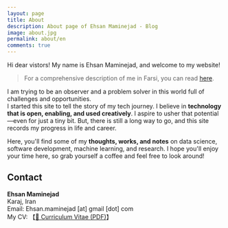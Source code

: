 ```yaml
---
layout: page
title: About
description: About page of Ehsan Maminejad - Blog 
image: about.jpg
permalink: about/en
comments: true
---
```



Hi dear vistors! My name is Ehsan Maminejad, and welcome to my website! 


> For a comprehensive description of me in Farsi, you can read [here](/about/fa).


I am trying to be an observer and a problem solver in this world full of challenges and opportunities.  
I started this site to tell the story of my tech journey. I believe in
**technology that is open, enabling, and used creatively**. I aspire to usher that
potential&mdash;even for just a tiny bit. But, there is still a long way to go,
and this site records my progress in life and career.

Here, you'll find some of my **thoughts, works, and notes** on data science, software
development, machine learning, and research. I hope you'll enjoy your time here,
so grab yourself a coffee and feel free to look around!




## Contact

**Ehsan Maminejad**  
Karaj, Iran   
Email: Ehsan.maminejad [at] gmail [dot] com  
My CV: 【[📄 Curriculum Vitae (PDF)](https://echi.s3.ir-thr-at1.arvanstorage.ir/documents%2FMy-CV-R25.pdf?versionId=)】